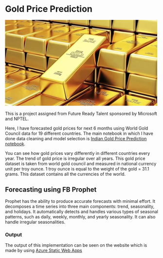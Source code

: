 # Gold Price Prediction

<img src="Images/gold.jpg" alt="Gold Image" width="500">


This is a project assigned from Future Ready Talent sponsored by Microsoft and NPTEL.

Here, I have forecasted gold prices for next 6 months using World Gold Council data for 19 different countries. The main notebook in which I have done data cleaning and model selection is [Indian Gold Price Prediction notebook](https://github.com/akritiupadhyay-au/NPTEL_Microsoft_Project/blob/main/Notebooks/IndianGoldPricePrediction.ipynb).

You can see how gold prices vary differently in different countries every year. The trend of gold price is irregular over all years. This gold price dataset is taken from world gold council and measured in national currency unit per troy ounce. 1 troy ounce is equal to the weight of the gold = 31.1 grams. This dataset contains all the currencies of the world.

## Forecasting using FB Prophet

Prophet has the ability to produce accurate forecasts with minimal effort. It decomposes a time series into three main components: trend, seasonality, and holidays. It automatically detects and handles various types of seasonal patterns, such as daily, weekly, monthly, and yearly seasonality. It can also handle irregular seasonalities.

### Output

The output of this implementation can be seen on the website which is made by using [Azure Static Web Apps](https://kind-pond-05f8bb410.3.azurestaticapps.net/)
